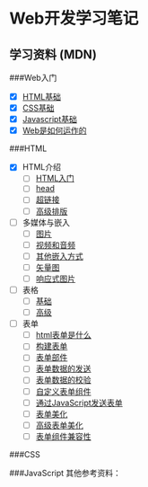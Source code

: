 # Web开发学习笔记

## 学习资料 (MDN)

###Web入门
  - [X] [HTML基础](https://developer.mozilla.org/zh-CN/docs/Learn/Getting_started_with_the_web/HTML_basics)
  - [X] [CSS基础](https://developer.mozilla.org/zh-CN/docs/Learn/Getting_started_with_the_web/CSS_basics)
  - [X] [Javascript基础](https://developer.mozilla.org/zh-CN/docs/Learn/Getting_started_with_the_web/JavaScript_basics)
  - [X] [Web是如何运作的](https://developer.mozilla.org/zh-CN/docs/Learn/Getting_started_with_the_web/How_the_Web_works)

###HTML
  - [X] HTML介绍
    - [ ] [HTML入门](https://developer.mozilla.org/zh-CN/docs/Learn/HTML/Introduction_to_HTML/The_head_metadata_in_HTML)
    - [ ] [head](https://developer.mozilla.org/zh-CN/docs/learn/HTML/Introduction_to_HTML/The_head_metadata_in_HTML)
    - [ ] [超链接](https://developer.mozilla.org/zh-CN/docs/Learn/HTML/Introduction_to_HTML/Creating_hyperlinks)
    - [ ] [高级排版](https://developer.mozilla.org/zh-CN/docs/Learn/HTML/Introduction_to_HTML/Advanced_text_formatting)
  - [ ] 多媒体与嵌入
    - [ ] [图片](https://developer.mozilla.org/zh-CN/docs/Learn/HTML/Multimedia_and_embedding/Images_in_HTML)
    - [ ] [视频和音频](https://developer.mozilla.org/zh-CN/docs/Learn/HTML/Multimedia_and_embedding/Video_and_audio_content)
    - [ ] [其他嵌入方式](https://developer.mozilla.org/zh-CN/docs/Learn/HTML/Multimedia_and_embedding/%E5%85%B6%E4%BB%96%E5%B5%8C%E5%85%A5%E6%8A%80%E6%9C%AF)
    - [ ] [矢量图](https://developer.mozilla.org/zh-CN/docs/Learn/HTML/Multimedia_and_embedding/Adding_vector_graphics_to_the_Web)
    - [ ] [响应式图片](https://developer.mozilla.org/zh-CN/docs/Learn/HTML/Multimedia_and_embedding/Responsive_images)
  - [ ] 表格
    - [ ] [基础](https://developer.mozilla.org/zh-CN/docs/Learn/HTML/Tables/Basics)
    - [ ] [高级](https://developer.mozilla.org/zh-CN/docs/Learn/HTML/Tables/Advanced)
  - [ ] 表单
    - [ ] [html表单是什么](https://developer.mozilla.org/zh-CN/docs/Learn/HTML/Forms/Your_first_HTML_form)
    - [ ] [构建表单](https://developer.mozilla.org/zh-CN/docs/Learn/HTML/Forms/How_to_structure_an_HTML_form)
    - [ ] [表单部件](https://developer.mozilla.org/zh-CN/docs/Learn/HTML/Forms/The_native_form_widgets)
    - [ ] [表单数据的发送](https://developer.mozilla.org/zh-CN/docs/Learn/HTML/Forms/Sending_and_retrieving_form_data)
    - [ ] [表单数据的校验](https://developer.mozilla.org/zh-CN/docs/Learn/HTML/Forms/Data_form_validation)
    - [ ] [自定义表单组件](https://developer.mozilla.org/zh-CN/docs/Learn/HTML/Forms/How_to_build_custom_form_widgets)
    - [ ] [通过JavaScript发送表单](https://developer.mozilla.org/zh-CN/docs/Learn/HTML/Forms/Sending_forms_through_JavaScript)
    - [ ] [表单美化](https://developer.mozilla.org/zh-CN/docs/Learn/HTML/Forms/Styling_HTML_forms)
    - [ ] [高级表单美化](https://developer.mozilla.org/zh-CN/docs/Learn/HTML/Forms/Advanced_styling_for_HTML_forms)
    - [ ] [表单组件兼容性](https://developer.mozilla.org/zh-CN/docs/Learn/HTML/Forms/Property_compatibility_table_for_form_widgets)

###CSS

###JavaScript 
其他参考资料：






